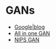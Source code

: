 # GANs
- [Google|blog](https://developers.google.com/machine-learning/gan/)
- [All in one GAN](https://skymind.ai/wiki/generative-adversarial-network-gan)
- [NIPS GAN](https://sites.google.com/view/iccv-2017-gans/schedule)
